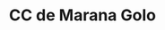 ---
imageUrl: https://cyclopolis.lavilleavelo.org/cartes-minutes/MaranaGolo_Muscu.png
title: CC de Marana Golo
description: 🚲 Vélo musculaire
link: https://cartes-minutes.lavilleavelo.org/cartovelo/carteminuteCCdeMarana-GoloVeloMuscu.html
index: 20
---